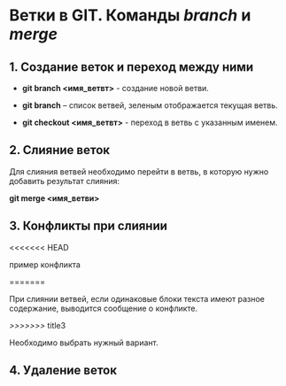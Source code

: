 # Ветки в GIT. Команды *branch* и *merge* #

## 1. Создание веток и переход между ними ##

* **git branch <имя_ветвт>** - создание новой ветви.

* **git branch** – список ветвей, зеленым отображается текущая ветвь.

* **git checkout <имя_ветвт>** - переход в ветвь с указанным именем.

## 2. Слияние веток ##

Для слияния ветвей необходимо перейти в ветвь, в которую нужно добавить результат слияния:

**git merge <имя_ветви>**

## 3. Конфликты при слиянии ##

<<<<<<< HEAD

пример конфликта

=======

При слиянии ветвей, если одинаковые блоки текста имеют разное содержание, выводится сообщение о конфликте.

*>>>>>>>* title3

Необходимо выбрать нужный вариант.

## 4. Удаление веток ##

